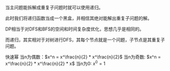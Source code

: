 当主问题能拆解成重复子问题时就可以使用递归。

此时我们将递归函数当成一个黑盒，并相信其绝对能解出重复子问题的解。

DP相当于对DFS和BFS的空间和时间复杂度优化，思想几乎是相同的。

而递归，其实相对于对树进行DFS，其每个节点就是一个问题，子节点是其重复子问题。


快速幂
当n为偶数：$x^n = x^\frac{n}{2} * x^\frac{n}{2}$
当n为奇数: $x^n = x^\frac{n}{2} * x^\frac{n}{2} * x$
当n为0: $x^0 = 1$


